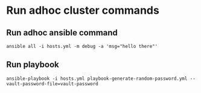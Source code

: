 # Run adhoc cluster commands

## Run adhoc ansible command
```
ansible all -i hosts.yml -m debug -a 'msg="hello there"'
```

## Run playbook
```
ansible-playbook -i hosts.yml playbook-generate-random-password.yml --vault-password-file=vault-password

```